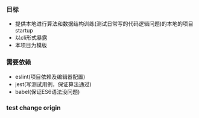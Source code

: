 ### 目标
- 提供本地进行算法和数据结构训练(测试日常写的代码逻辑问题)的本地的项目startup
- 以cli形式暴露
- 本项目为模版

### 需要依赖
- eslint(项目依赖及编辑器配置)
- jest(写测试用例，保证算法通过)
- babel(保证ES6语法没问题)

### test change origin